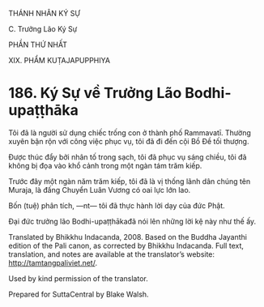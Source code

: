 THÁNH NHÂN KÝ SỰ

C. Trưởng Lão Ký Sự

PHẦN THỨ NHẤT

XIX. PHẨM KUṬAJAPUPPHIYA

# 186\. Ký Sự về Trưởng Lão Bodhi-upaṭṭhāka

Tôi đã là người sử dụng chiếc trống con ở thành phố Rammavatī. Thường xuyên bận rộn với công việc phục vụ, tôi đã đi đến cội Bồ Đề tối thượng.

Được thúc đẩy bởi nhân tố trong sạch, tôi đã phục vụ sáng chiều, tôi đã không bị đọa vào khổ cảnh trong một ngàn tám trăm kiếp.

Trước đây một ngàn năm trăm kiếp, tôi đã là vị thống lãnh dân chúng tên Muraja, là đấng Chuyển Luân Vương có oai lực lớn lao.

Bốn (tuệ) phân tích, ―nt― tôi đã thực hành lời dạy của đức Phật.

Đại đức trưởng lão Bodhi-upaṭṭhākađã nói lên những lời kệ này như thế ấy.

Translated by Bhikkhu Indacanda, 2008. Based on the Buddha Jayanthi edition of the Pali canon, as corrected by Bhikkhu Indacanda. Full text, translation, and notes are available at the translator’s website: http://tamtangpaliviet.net/.

Used by kind permission of the translator.

Prepared for SuttaCentral by Blake Walsh.